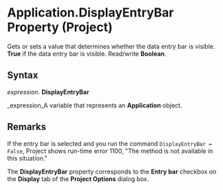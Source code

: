
# Application.DisplayEntryBar Property (Project)

Gets or sets a value that determines whether the data entry bar is visible.  **True** if the data entry bar is visible. Read/write **Boolean**.


## Syntax

 _expression_. **DisplayEntryBar**

 _expression_A variable that represents an  **Application** object.


## Remarks

If the entry bar is selected and you run the command  `DisplayEntryBar = False`, Project shows run-time error 1100, "The method is not available in this situation."

The  **DisplayEntryBar** property corresponds to the **Entry bar** checkbox on the **Display** tab of the **Project Options** dialog box.

